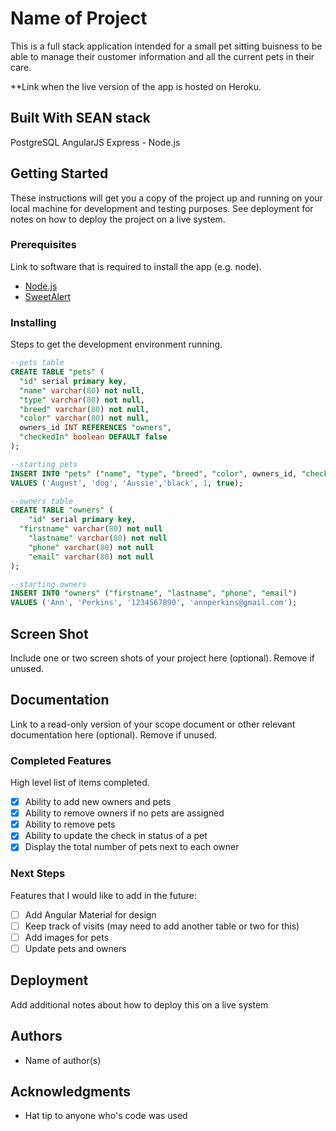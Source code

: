 # Name of Project

This is a full stack application intended for a small pet sitting buisness to be able to manage their customer information and all the current pets in their care. 

**Link when the live version of the app is hosted on Heroku.

## Built With SEAN stack

PostgreSQL
AngularJS
Express - Node.js

## Getting Started

These instructions will get you a copy of the project up and running on your local machine for development and testing purposes. See deployment for notes on how to deploy the project on a live system.

### Prerequisites

Link to software that is required to install the app (e.g. node).

- [Node.js](https://nodejs.org/en/)
- [SweetAlert](https://sweetalert.js.org/guides/)

### Installing

Steps to get the development environment running.

```sql
--pets table
CREATE TABLE "pets" (
  "id" serial primary key,
  "name" varchar(80) not null,
  "type" varchar(80) not null,
  "breed" varchar(80) not null,
  "color" varchar(80) not null,
  owners_id INT REFERENCES "owners",
  "checkedIn" boolean DEFAULT false
);

--starting pets
INSERT INTO "pets" ("name", "type", "breed", "color", owners_id, "checkedIn")
VALUES ('August', 'dog', 'Aussie','black', 1, true);

--owners table 
CREATE TABLE "owners" (
	"id" serial primary key,
  "firstname" varchar(80) not null
	"lastname" varchar(80) not null
	"phone" varchar(80) not null
	"email" varchar(80) not null
);

--starting owners 
INSERT INTO "owners" ("firstname", "lastname", "phone", "email")
VALUES ('Ann', 'Perkins', '1234567890', 'annperkins@gmail.com');
```

## Screen Shot

Include one or two screen shots of your project here (optional). Remove if unused.

## Documentation

Link to a read-only version of your scope document or other relevant documentation here (optional). Remove if unused.

### Completed Features

High level list of items completed.

- [X] Ability to add new owners and pets
- [X] Ability to remove owners if no pets are assigned
- [X] Ability to remove pets
- [X] Ability to update the check in status of a pet
- [X] Display the total number of pets next to each owner

### Next Steps

Features that I would like to add in the future:

- [ ] Add Angular Material for design
- [ ] Keep track of visits (may need to add another table or two for this)
- [ ] Add images for pets
- [ ] Update pets and owners

## Deployment

Add additional notes about how to deploy this on a live system

## Authors

* Name of author(s)


## Acknowledgments

* Hat tip to anyone who's code was used
